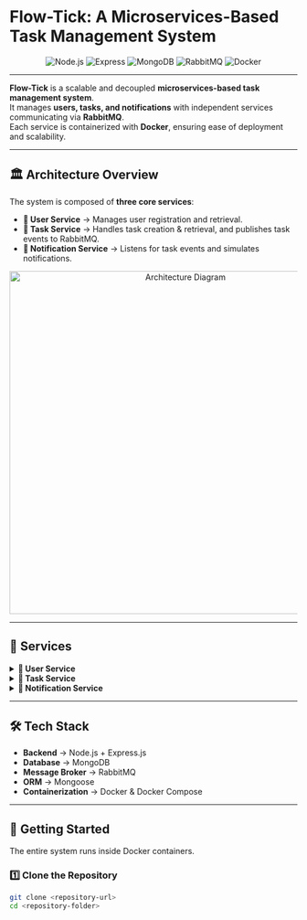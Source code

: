 # Flow-Tick: A Microservices-Based Task Management System  

<p align="center">
  <img src="https://img.shields.io/badge/node.js-18-green.svg" alt="Node.js">
  <img src="https://img.shields.io/badge/express-5.1.0-blue.svg" alt="Express">
  <img src="https://img.shields.io/badge/mongodb-latest-green.svg" alt="MongoDB">
  <img src="https://img.shields.io/badge/rabbitmq-3--management-orange.svg" alt="RabbitMQ">
  <img src="https://img.shields.io/badge/docker-enabled-blue.svg" alt="Docker">
</p>

---

**Flow-Tick** is a scalable and decoupled **microservices-based task management system**.  
It manages **users, tasks, and notifications** with independent services communicating via **RabbitMQ**.  
Each service is containerized with **Docker**, ensuring ease of deployment and scalability.

---

## 🏛️ Architecture Overview  

The system is composed of **three core services**:  

- **👤 User Service** → Manages user registration and retrieval.  
- **📝 Task Service** → Handles task creation & retrieval, and publishes task events to RabbitMQ.  
- **🔔 Notification Service** → Listens for task events and simulates notifications.  

<p align="center">
  <img src="https://i.ibb.co/rvwY9Sh/microservices-architecture.png" alt="Architecture Diagram" width="600">
</p>

---

## 🚀 Services  

<details>
<summary><strong>👤 User Service</strong></summary>

- **Description**: Manages user-related operations.  
- **Port**: `3000`  
- **Endpoints**:  
  - `POST /users` → Register a new user.  
  - `GET /users` → Get all users.  
- **Database Collection**: `users`  
- **Technologies**: Node.js, Express, Mongoose  

</details>

<details>
<summary><strong>📝 Task Service</strong></summary>

- **Description**: Handles task logic and publishes events to `taskQueue`.  
- **Port**: `3001`  
- **Endpoints**:  
  - `POST /tasks` → Create a task & publish event.  
  - `GET /tasks` → Retrieve all tasks.  
  - `GET /tasks/user/:userId` → Get tasks by user ID.  
- **Database Collection**: `tasks`  
- **Technologies**: Node.js, Express, Mongoose, AMQPLib  

</details>

<details>
<summary><strong>🔔 Notification Service</strong></summary>

- **Description**: Consumes messages from `taskQueue` and logs notifications.  
- **Port**: `3002`  
- **Functionality**: Simulates notifications for newly created tasks.  
- **Technologies**: Node.js, AMQPLib  

</details>

---

## 🛠️ Tech Stack  

- **Backend** → Node.js + Express.js  
- **Database** → MongoDB  
- **Message Broker** → RabbitMQ  
- **ORM** → Mongoose  
- **Containerization** → Docker & Docker Compose  

---

## 🏁 Getting Started  

The entire system runs inside Docker containers.  

### 1️⃣ Clone the Repository  

```bash
git clone <repository-url>
cd <repository-folder>
